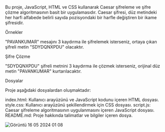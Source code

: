 Bu proje, JavaScript, HTML ve CSS kullanarak Caesar şifreleme ve şifre çözme algoritmasının basit bir uygulamasıdır. 
Caesar şifresi, düz metindeki her harfi alfabede belirli sayıda pozisyondaki bir harfle değiştiren bir ikame şifresidir.

Örnekler

"PAVANKUMAR" mesajını 3 kaydırma ile şifrelemek isterseniz, ortaya çıkan şifreli metin "SDYDQNXPDU" olacaktır.

Şifre Çözme

"SDYDQNXPDU" şifreli metnini 3 kaydırma ile çözmek isterseniz, orijinal düz metin "PAVANKUMAR" kurtarılacaktır.

Dosyalar

Proje aşağıdaki dosyalardan oluşmaktadır:

index.html: Kullanıcı arayüzünü ve JavaScript kodunu içeren HTML dosyası.
style.css: Kullanıcı arayüzünü şekillendirmek için CSS dosyası.
script.js: Caesar şifreleme algoritmasının uygulanmasını içeren JavaScript dosyası.
README.md: Proje hakkında talimatlar ve bilgiler içeren dosya.


![Görüntü 16 05 2024 01 08](https://github.com/aliruveycan/Caesar-Encryption/assets/113598241/b07fade5-274b-4698-9a1e-5e13718ef6f0)

